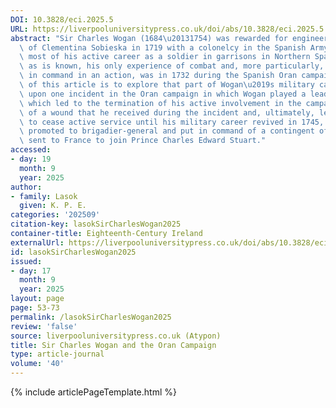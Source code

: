 ```yaml
---
DOI: 10.3828/eci.2025.5
URL: https://liverpooluniversitypress.co.uk/doi/abs/10.3828/eci.2025.5
abstract: "Sir Charles Wogan (1684\u20131754) was rewarded for engineering the rescue\
  \ of Clementina Sobieska in 1719 with a colonelcy in the Spanish Army and spent\
  \ most of his active career as a soldier in garrisons in Northern Spain. So far\
  \ as is known, his only experience of combat and, more particularly, experience\
  \ in command in an action, was in 1732 during the Spanish Oran campaign. The purpose\
  \ of this article is to explore that part of Wogan\u2019s military career, focusing\
  \ upon one incident in the Oran campaign in which Wogan played a leading role but\
  \ which led to the termination of his active involvement in the campaign because\
  \ of a wound that he received during the incident and, ultimately, led to his decision\
  \ to cease active service until his military career revived in 1745, when he was\
  \ promoted to brigadier-general and put in command of a contingent of Irish officers\
  \ sent to France to join Prince Charles Edward Stuart."
accessed:
- day: 19
  month: 9
  year: 2025
author:
- family: Lasok
  given: K. P. E.
categories: '202509'
citation-key: lasokSirCharlesWogan2025
container-title: Eighteenth-Century Ireland
externalUrl: https://liverpooluniversitypress.co.uk/doi/abs/10.3828/eci.2025.5
id: lasokSirCharlesWogan2025
issued:
- day: 17
  month: 9
  year: 2025
layout: page
page: 53-73
permalink: /lasokSirCharlesWogan2025
review: 'false'
source: liverpooluniversitypress.co.uk (Atypon)
title: Sir Charles Wogan and the Oran Campaign
type: article-journal
volume: '40'
---
```

{% include articlePageTemplate.html %}